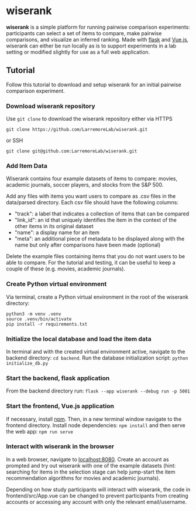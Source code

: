 # wiserank

**wiserank** is a simple platform for running pairwise comparison experiments: participants can select a set of items to compare, make pairwise comparisons, and visualize an inferred ranking. Made with [flask](https://flask.palletsprojects.com/en/3.0.x/) and [Vue.js](https://vuejs.org/), wiserank can either be run locally as is to support experiments in a lab setting or modified slightly for use as a full web application.

## Tutorial

Follow this tutorial to download and setup wiserank for an initial pairwise comparison experiment.

### Download wiserank repository

Use `git clone` to download the wiserank repository either via HTTPS

```shell
git clone https://github.com/LarremoreLab/wiserank.git
```

or SSH

```shell
git clone git@github.com:LarremoreLab/wiserank.git
```

### Add Item Data

Wiserank contains four example datasets of items to compare: movies, academic journals, soccer players, and stocks from the S&P 500.

Add any files with items you want users to compare as .csv files in the data/parsed directory. Each csv file should have the following columns:

- "track": a label that indicates a collection of items that can be compared
- "link_id": an id that uniquely identifies the item in the context of the other items in its original dataset
- "name": a display name for an item
- "meta": an additional piece of metadata to be displayed along with the name but only after comparisons have been made (optional)

Delete the example files containing items that you do not want users to be able to compare. For the tutorial and testing, it can be useful to keep a couple of these (e.g. movies, academic journals).

### Create Python virtual environment

Via terminal, create a Python virtual environment in the root of the wiserank directory:

  ```shell
  python3 -m venv .venv
  source .venv/bin/activate
  pip install -r requirements.txt
  ```

### Initialize the local database and load the item data

In terminal and with the created virtual environment active, navigate to the backend directory: `cd backend`. Run the database initialization script: `python initialize_db.py`

### Start the backend, flask application

From the backend directory run: `flask --app wiserank --debug run -p 5001`

### Start the frontend, Vue.js application

If necessary, install [npm](https://nodejs.org/en/download/package-manager). Then, in a new terminal window navigate to the frontend directory. Install node dependencies: `npm install` and then serve the web app: `npm run serve`

### Interact with wiserank in the browser

In a web browser, navigate to [localhost:8080](http://localhost:8080). Create an account as prompted and try out wiserank with one of the example datasets (hint: searching for items in the selection stage can help jump-start the item recommendation algorithms for movies and academic journals).

Depending on how study participants will interact with wiserank, the code in frontend/src/App.vue can be changed to prevent participants from creating accounts or accessing any account with only the relevant email/username.
